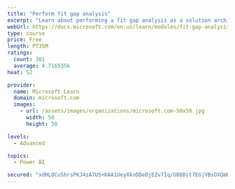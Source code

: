 ```yaml
---
title: "Perform fit gap analysis"
excerpt: "Learn about performing a fit gap analysis as a solution architect for Dynamics 365 and Microsoft Power Platform."
webUrl: https://docs.microsoft.com/en-us/learn/modules/fit-gap-analysis/
type: course
price: Free
length: PT35M
ratings:
  count: 381
  average: 4.7165356
heat: 52

provider:
  name: Microsoft Learn
  domain: microsoft.com
  images:
    - url: /assets/images/organizations/microsoft.com-50x50.jpg
      width: 50
      height: 50

levels:
  - Advanced

topics:
  - Power BI

secured: "xdHLOCu5hrsPKJ4zA7US+KAA1UeyXknDDeOjEZv7Iq/U86Dit7EGjVBsOXQmNU72ZXiV7wzp+2EuOj8TSuoiGrmZt+PqmXk3oVHsbPsqsMAkf15lXK7e3q9LjCffsSq9fEY8iV5EygL1bt2dyJu+vduihDcZFkNpHenWVqwZibFtxQxw3E6khz42qg8emagkqYjPOQ0iptxyHUBfilWYLMkHxzNKAfNnmKD8JOGBEOUKocbTL6Yk1qASrXZz8TlFbNx/13MOTwkZojoeBOLQX8elS0aa9cdrvEUnmeDtXHreCt88oS5pRyxDL7cL3ZblqTrkfySyl3dAOd6f4xVLt6WEKU7xjd2GCvi9qumqIkKFV71U/7dEODnbtSjhY3a9aai2KxSiyddJkKiTMCaZl+MgSo7gwwcIs+kZ61h3t3g=;7t7Z/T+fD/nWVmDfLnunFw=="
---
```


